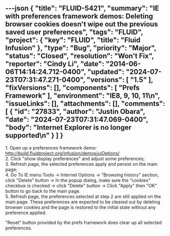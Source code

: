 ---json
{
  "title": "FLUID-5421",
  "summary": "IE with preferences framework demos: Deleting browser cookies doesn't wipe out the previous saved user preferences",
  "tags": "FLUID",
  "project": {
    "key": "FLUID",
    "title": "Fluid Infusion"
  },
  "type": "Bug",
  "priority": "Major",
  "status": "Closed",
  "resolution": "Won't Fix",
  "reporter": "Cindy Li",
  "date": "2014-06-06T14:14:24.712-0400",
  "updated": "2024-07-23T07:31:47.271-0400",
  "versions": [
    "1.5"
  ],
  "fixVersions": [],
  "components": [
    "Prefs Framework"
  ],
  "environment": "IE8, 9, 10, 11\n",
  "issueLinks": [],
  "attachments": [],
  "comments": [
    {
      "id": "27833",
      "author": "Justin Obara",
      "date": "2024-07-23T07:31:47.069-0400",
      "body": "Internet Explorer is no longer supported\n"
    }
  ]
}
---
1\. Open up a preferences framework demo: <http://build.fluidproject.org/infusion/demos/uiOptions/>\
2\. Click "show display preferences" and adjust some preferences;\
3\. Refresh page, the selected preferences apply and persist on the main page;\
4\. Go To IE menu Tools -> Internet Options -> "Browsing history" section, click "Delete" button -> In the popup dialog, make sure the "cookies" checkbox is checked -> click "Delete" button -> Click "Apply" then "OK" button to go back to the main page.\
5\. Refresh page, the preferences selected at step 2 are still applied on the main page. These preferences are expected to be cleared out by deleting browser cookies and the page is restored to the initial state without any preference applied.

"Reset" button provided by the prefs framework does clear up all selected preferences.

        